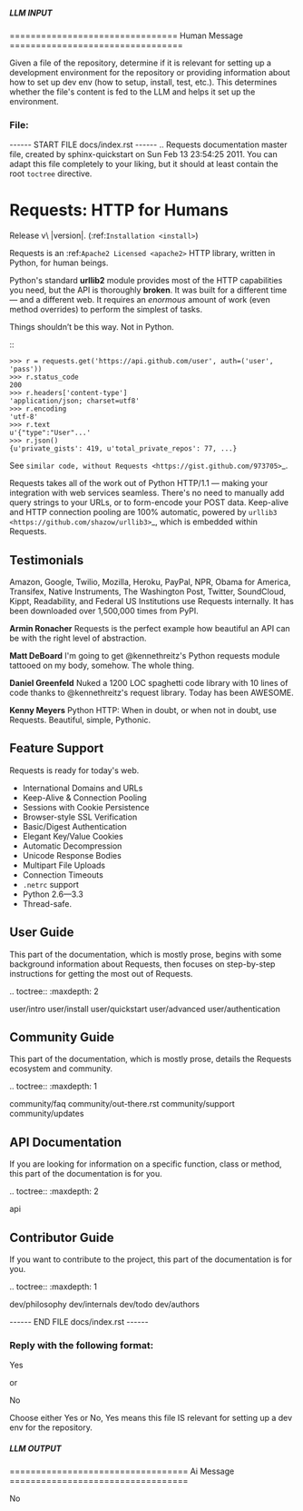 ##### LLM INPUT #####
================================ Human Message =================================

Given a file of the repository, determine if it is relevant for setting up a development environment for the repository or providing information about how to set up dev env (how to setup, install, test, etc.). This determines whether the file's content is fed to the LLM and helps it set up the environment.

### File:
------ START FILE docs/index.rst ------
.. Requests documentation master file, created by
   sphinx-quickstart on Sun Feb 13 23:54:25 2011.
   You can adapt this file completely to your liking, but it should at least
   contain the root `toctree` directive.

Requests: HTTP for Humans
=========================

Release v\ |version|. (:ref:`Installation <install>`)

Requests is an :ref:`Apache2 Licensed <apache2>` HTTP library, written in Python, for human beings.

Python's standard **urllib2** module provides most of
the HTTP capabilities you need, but the API is thoroughly **broken**.
It was built for a different time — and a different web. It requires an *enormous* amount of work (even method overrides) to perform the simplest of tasks.

Things shouldn’t be this way. Not in Python.

::

    >>> r = requests.get('https://api.github.com/user', auth=('user', 'pass'))
    >>> r.status_code
    200
    >>> r.headers['content-type']
    'application/json; charset=utf8'
    >>> r.encoding
    'utf-8'
    >>> r.text
    u'{"type":"User"...'
    >>> r.json()
    {u'private_gists': 419, u'total_private_repos': 77, ...}

See `similar code, without Requests <https://gist.github.com/973705>`_.

Requests takes all of the work out of Python HTTP/1.1 — making your integration with web services seamless. There's no need to manually add query strings to your URLs, or to form-encode your POST data. Keep-alive and HTTP connection pooling are 100%  automatic, powered by `urllib3 <https://github.com/shazow/urllib3>`_, which is embedded within Requests.


Testimonials
------------

Amazon, Google, Twilio, Mozilla, Heroku, PayPal, NPR, Obama for America, Transifex, Native Instruments, The Washington Post, Twitter, SoundCloud, Kippt, Readability, and Federal US Institutions use Requests internally. It has been downloaded over 1,500,000 times from PyPI.

**Armin Ronacher**
    Requests is the perfect example how beautiful an API can be with the
    right level of abstraction.

**Matt DeBoard**
    I'm going to get @kennethreitz's Python requests module tattooed
    on my body, somehow. The whole thing.

**Daniel Greenfeld**
    Nuked a 1200 LOC spaghetti code library with 10 lines of code thanks to
    @kennethreitz's request library. Today has been AWESOME.

**Kenny Meyers**
    Python HTTP: When in doubt, or when not in doubt, use Requests. Beautiful,
    simple, Pythonic.


Feature Support
---------------

Requests is ready for today's web.

- International Domains and URLs
- Keep-Alive & Connection Pooling
- Sessions with Cookie Persistence
- Browser-style SSL Verification
- Basic/Digest Authentication
- Elegant Key/Value Cookies
- Automatic Decompression
- Unicode Response Bodies
- Multipart File Uploads
- Connection Timeouts
- ``.netrc`` support
- Python 2.6—3.3
- Thread-safe.


User Guide
----------

This part of the documentation, which is mostly prose, begins with some
background information about Requests, then focuses on step-by-step
instructions for getting the most out of Requests.

.. toctree::
   :maxdepth: 2

   user/intro
   user/install
   user/quickstart
   user/advanced
   user/authentication


Community Guide
-----------------

This part of the documentation, which is mostly prose, details the
Requests ecosystem and community.

.. toctree::
   :maxdepth: 1

   community/faq
   community/out-there.rst
   community/support
   community/updates

API Documentation
-----------------

If you are looking for information on a specific function, class or method,
this part of the documentation is for you.

.. toctree::
   :maxdepth: 2

   api


Contributor Guide
-----------------

If you want to contribute to the project, this part of the documentation is for
you.

.. toctree::
   :maxdepth: 1

   dev/philosophy
   dev/internals
   dev/todo
   dev/authors

------ END FILE docs/index.rst ------

### Reply with the following format:

<rel>Yes</rel>

or

<rel>No</rel>

Choose either Yes or No, Yes means this file IS relevant for setting up a dev env for the repository.

##### LLM OUTPUT #####
================================== Ai Message ==================================

<rel>No</rel>